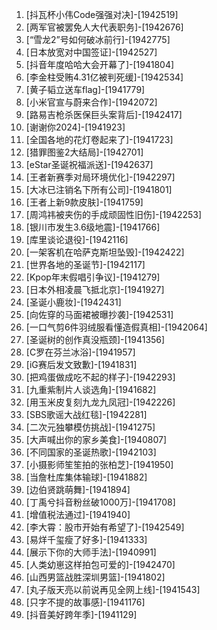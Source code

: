 
1. [抖瓦杯小伟Code强强对决]-[1942519]
1. [两军官被罢免人大代表职务]-[1942676]
1. [“雪龙2”号如何破冰前行]-[1942775]
1. [日本放宽对中国签证]-[1942527]
1. [抖音年度哈哈大会开幕了]-[1941804]
1. [李金柱受贿4.31亿被判死缓]-[1942534]
1. [黄子韬立送车flag]-[1941779]
1. [小米官宣与蔚来合作]-[1942072]
1. [路易吉枪杀医保巨头案背后]-[1942417]
1. [谢谢你2024]-[1941923]
1. [全国各地的花灯卷起来了]-[1941723]
1. [猎罪图鉴2大结局]-[1942701]
1. [eStar圣诞祝福派送]-[1942637]
1. [王者新赛季对局环境优化]-[1942297]
1. [大冰已注销名下所有公司]-[1941801]
1. [王者上新9款皮肤]-[1941759]
1. [周鸿祎被夹伤的手成顽固性旧伤]-[1942253]
1. [银川市发生3.6级地震]-[1941766]
1. [库里谈论退役]-[1942116]
1. [一架客机在哈萨克斯坦坠毁]-[1942422]
1. [世界各地的圣诞节]-[1942117]
1. [Kpop年末假唱引争议]-[1941279]
1. [日本外相凌晨飞抵北京]-[1941927]
1. [圣诞小鹿妆]-[1942431]
1. [向佐穿的马面裙被曝抄袭]-[1942531]
1. [一口气剪6件羽绒服看懂造假真相]-[1942064]
1. [圣诞树的创作真没瓶颈]-[1941356]
1. [C罗在芬兰冰浴]-[1941957]
1. [iG赛后发文致歉]-[1941831]
1. [把鸡蛋做成吃不起的样子]-[1942293]
1. [九重紫制片人谈选角]-[1941682]
1. [用玉米皮复刻九龙九凤冠]-[1942226]
1. [SBS歌谣大战红毯]-[1942281]
1. [二次元独攀模仿挑战]-[1941275]
1. [大声喊出你的家乡美食]-[1940807]
1. [不同国家的圣诞热歌]-[1942103]
1. [小摄影师笙笙拍的张柏芝]-[1941950]
1. [当詹杜库集体输球]-[1941882]
1. [边伯贤跳萌舞]-[1941894]
1. [丁禹兮抖音粉丝破1000万]-[1941708]
1. [增值税法通过]-[1941940]
1. [李大霄：股市开始有希望了]-[1942549]
1. [易烊千玺瘦了好多]-[1941333]
1. [展示下你的大师手法]-[1940991]
1. [人类幼崽这样拍包可爱的]-[1942470]
1. [山西男篮战胜深圳男篮]-[1941802]
1. [丸子版天亮以前说再见全网上线]-[1941543]
1. [只字不提的故事感]-[1941176]
1. [抖音美好跨年季]-[1941129]